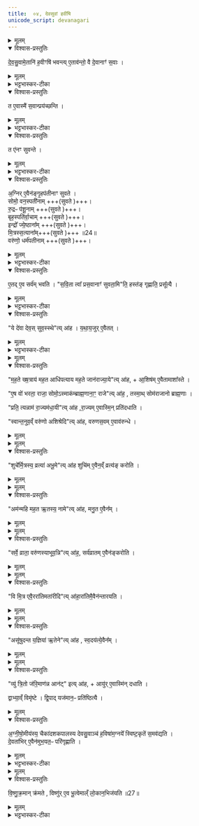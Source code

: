 ```yaml
---
title:  ०४, देवसुवां हवींषि
unicode_script: devanagari
---
```


<details><summary>मूलम्</summary>

दे॒व॒सु॒वामे॒तानि॑ ह॒वीꣳषि॑ भवन्ति ।
ए॒ताव॑न्तो॒ वै दे॒वानाꣳ॑ स॒वाः ।
</details>

<details open><summary>विश्वास-प्रस्तुतिः</summary>

दे॒व॒सु॒वामे॒तानि॑ ह॒वीꣳषि॑ भवन्त्य् ए॒ताव॑न्तो॒ वै दे॒वानाꣳ॑ स॒वाः ।
</details>

<details><summary>मूलम्</summary>

दे॒व॒सु॒वामे॒तानि॑ ह॒वीꣳषि॑ भवन्त्य् ए॒ताव॑न्तो॒ वै दे॒वानाꣳ॑ स॒वाः ।
</details>

<details><summary>भट्टभास्कर-टीका</summary>

1 देवसुवामित्यादि ॥ एतान्यभिषेचनीयेऽग्नीषोमीयस्य पशुपुरोडाशस्यानुनिर्वाप्याणि अष्टौ हवींषि । देवासुवां 'अग्नये गृहपतये' इत्याम्नातानाम् । एतावन्तो हि देवानां मध्ये सवा ऐश्वर्यस्यानुज्ञातारः । सौतेः पचाद्यच् । यद्वा - सववन्तः, मत्वर्थीयो लुप्यते । तद्धेतुत्वात्ताच्छब्द्यम् ।
</details>

<details open><summary>विश्वास-प्रस्तुतिः</summary>

त ए॒वास्मै॑ स॒वान्प्रय॑च्छन्ति ।
</details>

<details><summary>मूलम्</summary>

त ए॒वास्मै॑ स॒वान्प्रय॑च्छन्ति ।
</details>

<details><summary>भट्टभास्कर-टीका</summary>

त एवास्मै सवान् ऐश्वर्याणि प्रयच्छन्ति ।
</details>

<details open><summary>विश्वास-प्रस्तुतिः</summary>

त ए॑नꣳ सुवन्ते ।
</details>

<details><summary>मूलम्</summary>

त ए॑नꣳ सुवन्ते ।
</details>

<details><summary>भट्टभास्कर-टीका</summary>

ते एवैनं सुवन्ते । 'वा छन्दसि'इत्यन्तोदात्तत्वम् । सुवन्ते ईश्वरमनुजानन्ति ॥
</details>

<details open><summary>विश्वास-प्रस्तुतिः</summary>

अ॒ग्निर् ए॒वैन॑ङ्गृ॒हप॑तीनाꣳ सुवते ।   
सोमो॒ वन॒स्पती॑नाम् +++(सुवते )+++।   
रु॒द्रᳶ प॑शू॒नाम् +++(सुवते )+++।   
बृह॒स्पति॑र्वा॒चाम् +++(सुवते )+++।   
इन्द्रो᳚ ज्ये॒ष्ठाना᳚म् +++(सुवते )+++।  
मि॒त्रस्स॒त्याना᳚म्+++(सुवते )+++ ॥24॥  
वरु॑णो॒ धर्म॑पतीनाम् +++(सुवते )+++।
</details>

<details><summary>मूलम्</summary>

अ॒ग्निर् ए॒वैन॑ङ्गृ॒हप॑तीनाꣳ सुवते ।   
सोमो॒ वन॒स्पती॑नाम् +++(सुवते )+++।   
रु॒द्रᳶ प॑शू॒नाम् +++(सुवते )+++।   
बृह॒स्पति॑र्वा॒चाम् +++(सुवते )+++।   
इन्द्रो᳚ ज्ये॒ष्ठाना᳚म् +++(सुवते )+++।  
मि॒त्रस्स॒त्याना᳚म्+++(सुवते )+++ ॥24॥  
वरु॑णो॒ धर्म॑पतीनाम् +++(सुवते )+++।
</details>

<details><summary>भट्टभास्कर-टीका</summary>

2 कः कस्येत्याह - अग्निरेवेत्यादि ॥ गृहपतीनामीश्वरमेनमनुजानात्यग्निः । सोमो वनस्पतीनामिति ।
</details>

<details open><summary>विश्वास-प्रस्तुतिः</summary>

ए॒तद् ए॒व सर्व॑म् भवति ।
"स॒वि॒ता त्वा᳚ प्रस॒वानाꣳ॑ सुवता॒मि"ति॒ हस्त॑ङ् गृह्णाति॒ प्रसू᳚त्यै ।  
</details>

<details><summary>मूलम्</summary>

ए॒तद् ए॒व सर्व॑म् भवति ।
"स॒वि॒ता त्वा᳚ प्रस॒वानाꣳ॑ सुवता॒मि"ति॒ हस्त॑ङ् गृह्णाति॒ प्रसू᳚त्यै ।  
</details>

<details><summary>भट्टभास्कर-टीका</summary>

एतदेवेति । एतत्सर्वमवितथं भवत्येव । तत्सर्वमैश्वर्यं यजमानः प्राप्तोत्येव ।
</details>

<details open><summary>विश्वास-प्रस्तुतिः</summary>

"ये दे॑वा देव॒स् सुव॒स्स्थे"त्य् आ॑ह । य॒था॒य॒जुर् ए॒वैतत् ।
</details>

<details><summary>मूलम्</summary>

"ये दे॑वा देव॒स् सुव॒स्स्थे"त्य् आ॑ह । य॒था॒य॒जुर् ए॒वैतत् ।
</details>

<details><summary>भट्टभास्कर-टीका</summary>

देवत्वमैश्वर्यविशेषं यजमानस्यानुजानन्तीति देवसुवोऽग्न्यादयः ॥
</details>


<details><summary>मूलम्</summary>

म॒ह॒ते ख्ष॒त्राय॑ मह॒त आधि॑पत्याय मह॒ते जान॑राज्या॒येत्या॑ह ।
आ॒शिष॑मे॒वैतामाशा᳚स्ते ।

ए॒ष वो॑ भरता॒ राजा॒ सोमो॒ऽस्माक॑म्ब्राह्म॒णाना॒ꣳ॒ राजेत्या॑ह ।
तस्मा॒थ्सोम॑राजानो ब्राह्म॒णाः ।

प्रति॒ त्यन्नाम॑ रा॒ज्यम॑धा॒यीत्या॑ह ॥25॥  
रा॒ज्यमे॒वास्मि॒न्प्रति॑दधाति ।

स्वान्त॒नुव॒व्ँवरु॑णो अशिश्रे॒दित्या॑ह ।
व॒रु॒ण॒स॒वमे॒वाव॑रुन्धे ।
</details>

<details open><summary>विश्वास-प्रस्तुतिः</summary>

"म॒ह॒ते ख्ष॒त्राय॑ मह॒त आधि॑पत्याय मह॒ते जान॑राज्या॒ये"त्य् आ॑ह, + आ॒शिष॑म् ए॒वैतामाशा᳚स्ते ।

"ए॒ष वो॑ भरता॒ राजा॒ सोमो॒ऽस्माक॑म्ब्राह्म॒णाना॒ꣳ॒ राजे"त्य् आ॑ह॒ , तस्मा॒थ् सोम॑राजानो ब्राह्म॒णाः ।

"प्रति॒ त्यन्नाम॑ रा॒ज्यम॑धा॒यी"त्य् आ॑ह ,रा॒ज्यम् ए॒वास्मि॒न् प्रति॑दधाति ।

"स्वान्त॒नुव॒व्ँ वरु॑णो अशिश्रेदि"त्य् आ॑ह, वरुणस॒वम् ए॒वाव॑रुन्धे ।
</details>

<details><summary>मूलम्</summary>

"म॒ह॒ते ख्ष॒त्राय॑ मह॒त आधि॑पत्याय मह॒ते जान॑राज्या॒ये"त्य् आ॑ह, + आ॒शिष॑म् ए॒वैतामाशा᳚स्ते ।

"ए॒ष वो॑ भरता॒ राजा॒ सोमो॒ऽस्माक॑म्ब्राह्म॒णाना॒ꣳ॒ राजे"त्य् आ॑ह॒ , तस्मा॒थ् सोम॑राजानो ब्राह्म॒णाः ।

"प्रति॒ त्यन्नाम॑ रा॒ज्यम॑धा॒यी"त्य् आ॑ह ,रा॒ज्यम् ए॒वास्मि॒न् प्रति॑दधाति ।

"स्वान्त॒नुव॒व्ँ वरु॑णो अशिश्रेदि"त्य् आ॑ह, वरुणस॒वम् ए॒वाव॑रुन्धे ।
</details>


<details><summary>मूलम्</summary>

शुचे᳚र्मि॒त्रस्य॒ व्रत्या॑ अभू॒मेत्या॑ह । शुचि॑मे॒वैन॒व्ँव्रत्य॑ङ्करोति ।
</details>

<details open><summary>विश्वास-प्रस्तुतिः</summary>

"शुचे᳚र्मि॒त्रस्य॒ व्रत्या॑ अभू॒मे"त्य् आ॑ह शुचि॑म् ए॒वैन॒व्ँ व्रत्य॑ङ् करोति ।
</details>

<details><summary>मूलम्</summary>

"शुचे᳚र्मि॒त्रस्य॒ व्रत्या॑ अभू॒मे"त्य् आ॑ह शुचि॑म् ए॒वैन॒व्ँ व्रत्य॑ङ् करोति ।
</details>


<details><summary>मूलम्</summary>

अम॑न्महि मह॒त ऋ॒तस्य॒ नामेत्या॑ह ।
म॒नु॒त ए॒वैन᳚म् ।
</details>

<details open><summary>विश्वास-प्रस्तुतिः</summary>

"अम॑न्महि मह॒त ऋ॒तस्य॒ नामे"त्य् आ॑ह, मनु॒त ए॒वैन᳚म् ।
</details>

<details><summary>मूलम्</summary>

"अम॑न्महि मह॒त ऋ॒तस्य॒ नामे"त्य् आ॑ह, मनु॒त ए॒वैन᳚म् ।
</details>


<details><summary>मूलम्</summary>

सर्वे॒ व्राता॒ वरु॑णस्याभूव॒न्नित्या॑ह ।
सर्व॑व्रातमे॒वैन॑ङ्करोति ।
</details>

<details open><summary>विश्वास-प्रस्तुतिः</summary>

"सर्वे॒ व्राता॒ वरु॑णस्याभूव॒न्नि"त्य् आ॑ह॒,  सर्व॑व्रातम् ए॒वैन॑ङ्करोति ।
</details>

<details><summary>मूलम्</summary>

"सर्वे॒ व्राता॒ वरु॑णस्याभूव॒न्नि"त्य् आ॑ह॒,  सर्व॑व्रातम् ए॒वैन॑ङ्करोति ।
</details>


<details><summary>मूलम्</summary>

वि मि॒त्र एवै॒ररा॑तिमतारी॒दित्या॑ह ॥26॥  
अरा॑तिमै॒वैन॑न्तारयति ।
</details>

<details open><summary>विश्वास-प्रस्तुतिः</summary>

"वि मि॒त्र एवै॒ररा॑तिमता॑रीदि"त्य् आ॑हा॒रा॑तिमै॒वैन॑न्तारयति ।
</details>

<details><summary>मूलम्</summary>

"वि मि॒त्र एवै॒ररा॑तिमता॑रीदि"त्य् आ॑हा॒रा॑तिमै॒वैन॑न्तारयति ।
</details>


<details><summary>मूलम्</summary>

असू॑षुदन्त य॒ज्ञिया॑ ऋ॒तेनेत्या॑ह ।
स्व॒दय॑त्ये॒वैन᳚म् ।
</details>

<details open><summary>विश्वास-प्रस्तुतिः</summary>

"असू॑षुदन्त य॒ज्ञिया॑ ऋ॒तेने"त्य् आ॑ह , स्व॒दय॑त्ये॒वैन᳚म् ।
</details>

<details><summary>मूलम्</summary>

"असू॑षुदन्त य॒ज्ञिया॑ ऋ॒तेने"त्य् आ॑ह , स्व॒दय॑त्ये॒वैन᳚म् ।
</details>


<details><summary>मूलम्</summary>

व्यु॑ त्रि॒तो ज॑रि॒माण॑न्न आन॒डित्या॑ह ।
आयु॑रे॒वास्मि॑न्दधाति ।
</details>

<details open><summary>विश्वास-प्रस्तुतिः</summary>

"व्यु॑ त्रि॒तो ज॑रि॒माण॑न्न आन॑ट्" इत्य् आ॑ह, + आयु॑र् ए॒वास्मि॑न् दधाति ।

द्वाभ्या॒व्ँ विमृ॑ष्टे । द्वि॒पाद् यज॑मान॒ᳶ प्रति॑ष्ठित्यै ।
</details>

<details><summary>मूलम्</summary>

"व्यु॑ त्रि॒तो ज॑रि॒माण॑न्न आन॑ट्" इत्य् आ॑ह, + आयु॑र् ए॒वास्मि॑न् दधाति ।

द्वाभ्या॒व्ँ विमृ॑ष्टे । द्वि॒पाद् यज॑मान॒ᳶ प्रति॑ष्ठित्यै ।
</details>

<details open><summary>विश्वास-प्रस्तुतिः</summary>

अ॒ग्नी॒षो॒मीय॑स्य॒ चैका॑दशकपालस्य देवसु॒वाञ्च॑ ह॒विषा॑म॒ग्नये᳚ स्विष्ट॒कृते॑ स॒मव॑द्यति ।  
दे॒वता॑भिर् ए॒वैन॑मुभ॒यत॒ᳶ परि॑गृह्णाति ।
</details>

<details><summary>मूलम्</summary>

अ॒ग्नी॒षो॒मीय॑स्य॒ चैका॑दशकपालस्य देवसु॒वाञ्च॑ ह॒विषा॑म॒ग्नये᳚ स्विष्ट॒कृते॑ स॒मव॑द्यति ।  
दे॒वता॑भिर् ए॒वैन॑मुभ॒यत॒ᳶ परि॑गृह्णाति ।
</details>

<details><summary>भट्टभास्कर-टीका</summary>

3 पशुपुरोडाशस्विष्टकृतः अग्नीषोमीयस्य चेत्यादि समवद्यति अग्नीषोमीयतंत्रत्वमेतेन देवसुवां दर्शयति ॥
</details>


<details><summary>मूलम्</summary>

वि॒ष्णु॒क्र॒मान्क्र॑मते ।
विष्णु॑रे॒व भू॒त्वेमाल्ँ लो॒कान॒भिज॑यति ॥27॥
</details>

<details open><summary>विश्वास-प्रस्तुतिः</summary>

वि॒ष्णु॒क्र॒मान् क्र॑मते , विष्णु॑र् ए॒व भू॒त्वेमाल्ँ लो॒कान॒भिज॑यति ॥27॥  
</details>

<details><summary>मूलम्</summary>

वि॒ष्णु॒क्र॒मान् क्र॑मते , विष्णु॑र् ए॒व भू॒त्वेमाल्ँ लो॒कान॒भिज॑यति ॥27॥  
</details>

<details><summary>भट्टभास्कर-टीका</summary>

4 विष्णुक्रमानिति ॥ 'विष्णोः क्रमोसि विष्णोः क्रान्तमसि' इत्यादिना ॥


इति सप्तमे चतुर्थोऽनुवाकः ॥  

</details>

